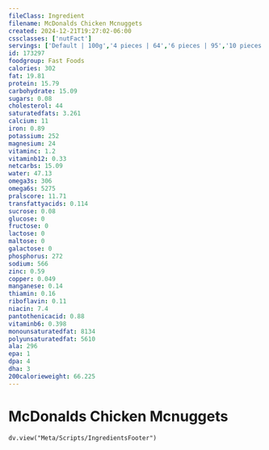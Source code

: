 ```yaml
---
fileClass: Ingredient
filename: McDonalds Chicken Mcnuggets
created: 2024-12-21T19:27:02-06:00
cssclasses: ['nutFact']
servings: ['Default | 100g','4 pieces | 64','6 pieces | 95','10 pieces | 159']
id: 173297
foodgroup: Fast Foods
calories: 302
fat: 19.81
protein: 15.79
carbohydrate: 15.09
sugars: 0.08
cholesterol: 44
saturatedfats: 3.261
calcium: 11
iron: 0.89
potassium: 252
magnesium: 24
vitaminc: 1.2
vitaminb12: 0.33
netcarbs: 15.09
water: 47.13
omega3s: 306
omega6s: 5275
pralscore: 11.71
transfattyacids: 0.114
sucrose: 0.08
glucose: 0
fructose: 0
lactose: 0
maltose: 0
galactose: 0
phosphorus: 272
sodium: 566
zinc: 0.59
copper: 0.049
manganese: 0.14
thiamin: 0.16
riboflavin: 0.11
niacin: 7.4
pantothenicacid: 0.88
vitaminb6: 0.398
monounsaturatedfat: 8134
polyunsaturatedfat: 5610
ala: 296
epa: 1
dpa: 4
dha: 3
200calorieweight: 66.225
---
```


# McDonalds Chicken Mcnuggets

```dataviewjs
dv.view("Meta/Scripts/IngredientsFooter")
```